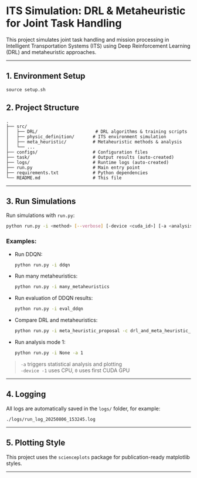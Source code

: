 
# ITS Simulation: DRL & Metaheuristic for Joint Task Handling

This project simulates joint task handling and mission processing in Intelligent Transportation Systems (ITS) using Deep Reinforcement Learning (DRL) and metaheuristic approaches.

---

## 1. Environment Setup

```
source setup.sh
```

## 2. Project Structure

```
.
├── src/
│   ├── DRL/                      # DRL algorithms & training scripts
│   ├── physic_definition/       # ITS environment simulation
│   ├── meta_heuristic/          # Metaheuristic methods & analysis
│   └── ...
├── configs/                     # Configuration files
├── task/                        # Output results (auto-created)
├── logs/                        # Runtime logs (auto-created)
├── run.py                       # Main entry point
├── requirements.txt             # Python dependencies
└── README.md                    # This file
```

---

## 3. Run Simulations

Run simulations with `run.py`:

```bash
python run.py -i <method> [--verbose] [-device <cuda_id>] [-a <analysis_mode>] [-c <comparison_mode>]
```

### Examples:

- Run DDQN:

  ```bash
  python run.py -i ddqn
  ```

- Run many metaheuristics:

  ```bash
  python run.py -i many_metaheuristics
  ```

- Run evaluation of DDQN results:

  ```bash
  python run.py -i eval_ddqn
  ```

- Compare DRL and metaheuristics:

  ```bash
  python run.py -i meta_heuristic_proposal -c drl_and_meta_heuristic_proposal
  ```

- Run analysis mode 1:

  ```bash
  python run.py -i None -a 1
  ```

> `-a` triggers statistical analysis and plotting  
> `-device -1` uses CPU, `0` uses first CUDA GPU

---

## 4. Logging

All logs are automatically saved in the `logs/` folder, for example:

```
./logs/run_log_20250806_153245.log
```

---

## 5. Plotting Style

This project uses the `scienceplots` package for publication-ready matplotlib styles.

---
